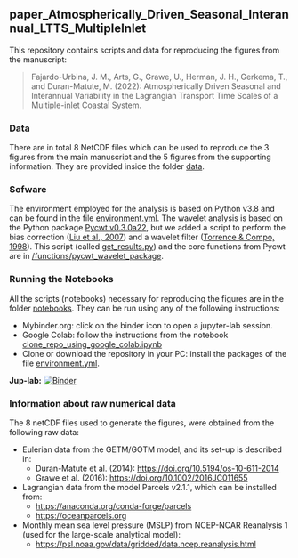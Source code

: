 ## paper_Atmospherically_Driven_Seasonal_Interannual_LTTS_MultipleInlet
This repository contains scripts and data for reproducing the figures from the manuscript:

> Fajardo-Urbina, J. M., Arts, G., Grawe, U., Herman, J. H., Gerkema, T., and Duran-Matute, M. (2022): Atmospherically Driven Seasonal and Interannual Variability in the Lagrangian Transport Time Scales of a Multiple-inlet Coastal System. 

### Data
There are in total 8 NetCDF files which can be used to reproduce the 3 figures from the main manuscript and the 5 figures from the supporting information. They are provided inside the folder [data](https://github.com/JeancarloFU/paper_Winds_AtmPatterns_Seasonal_Interannual_TTS_MultipleInlet/blob/main/data).

### Sofware
The environment employed for the analysis is based on Python v3.8 and can be found in the file [environment.yml](https://github.com/JeancarloFU/paper_Winds_AtmPatterns_Seasonal_Interannual_TTS_MultipleInlet/blob/main/environment.yml).
The wavelet analysis is based on the Python package [Pycwt v0.3.0a22](https://anaconda.org/conda-forge/pycwt), but we added a script to perform the bias correction ([Liu et al., 2007](https://journals.ametsoc.org/view/journals/atot/24/12/2007jtecho511_1.xml)) and a wavelet filter ([Torrence & Compo, 1998](https://journals.ametsoc.org/view/journals/bams/79/1/1520-0477_1998_079_0061_apgtwa_2_0_co_2.xml)). This script (called [get_results.py](https://github.com/JeancarloFU/paper_Winds_AtmPatterns_Seasonal_Interannual_TTS_MultipleInlet/tree/main/functions/pycwt_wavelet_package/get_results.py)) and the core functions from Pycwt are in [/functions/pycwt_wavelet_package](https://github.com/JeancarloFU/paper_Winds_AtmPatterns_Seasonal_Interannual_TTS_MultipleInlet/tree/main/functions/pycwt_wavelet_package).

### Running the Notebooks
All the scripts (notebooks) necessary for reproducing the figures are in the folder [notebooks](https://github.com/JeancarloFU/paper_Winds_AtmPatterns_Seasonal_Interannual_TTS_MultipleInlet/blob/main/notebooks). They can be run using any of the following instructions:
- Mybinder.org: click on the binder icon to open a jupyter-lab session. 
- Google Colab: follow the instructions from the notebook [clone_repo_using_google_colab.ipynb](https://github.com/JeancarloFU/paper_Winds_AtmPatterns_Seasonal_Interannual_TTS_MultipleInlet/blob/main/clone_repo_using_google_colab.ipynb)
- Clone or download the repository in your PC: install the packages of the file [environment.yml](https://github.com/JeancarloFU/paper_Winds_AtmPatterns_Seasonal_Interannual_TTS_MultipleInlet/blob/main/environment.yml).

**Jup-lab:** [![Binder](https://mybinder.org/badge_logo.svg)](https://mybinder.org/v2/gh/JeancarloFU/paper_Winds_AtmPatterns_Seasonal_Interannual_TTS_MultipleInlet/main?urlpath=lab)

### Information about raw numerical data 
The 8 netCDF files used to generate the figures, were obtained from the following raw data:

- Eulerian data from the GETM/GOTM model, and its set-up is described in:
    * Duran-Matute et al. (2014): https://doi.org/10.5194/os-10-611-2014
    * Grawe et al. (2016): https://doi.org/10.1002/2016JC011655
- Lagrangian data from the model Parcels v2.1.1, which can be installed from: 
    * https://anaconda.org/conda-forge/parcels
    * https://oceanparcels.org
- Monthly mean sea level pressure (MSLP) from NCEP-NCAR Reanalysis 1 (used for the large-scale analytical model):
    * https://psl.noaa.gov/data/gridded/data.ncep.reanalysis.html
